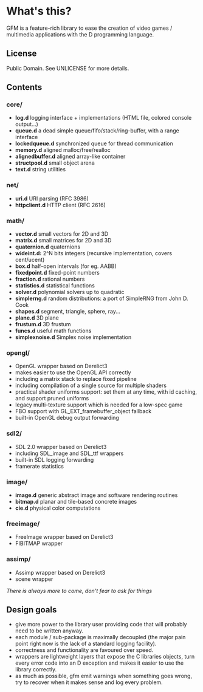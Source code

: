 # What's this?

GFM is a feature-rich library to ease the creation of video games / multimedia applications with the D programming language.

## License

Public Domain. See UNLICENSE for more details.

## Contents


### core/
  * **log.d** logging interface + implementations (HTML file, colored console output...)
  * **queue.d** a dead simple queue/fifo/stack/ring-buffer, with a range interface
  * **lockedqueue.d** synchronized queue for thread communication
  * **memory.d** aligned malloc/free/realloc
  * **alignedbuffer.d** aligned array-like container
  * **structpool.d** small object arena
  * **text.d** string utilities

### net/
  * **uri.d** URI parsing (RFC 3986)
  * **httpclient.d** HTTP client (RFC 2616)


### math/
  * **vector.d** small vectors for 2D and 3D
  * **matrix.d** small matrices for 2D and 3D
  * **quaternion.d** quaternions
  * **wideint.d:** 2^N bits integers (recursive implementation, covers cent/ucent)
  * **box.d** half-open intervals (for eg. AABB)
  * **fixedpoint.d** fixed-point numbers
  * **fraction.d** rational numbers
  * **statistics.d** statistical functions
  * **solver.d** polynomial solvers up to quadratic
  * **simplerng.d** random distributions: a port of SimpleRNG from John D. Cook
  * **shapes.d** segment, triangle, sphere, ray...
  * **plane.d** 3D plane
  * **frustum.d** 3D frustum
  * **funcs.d** useful math functions
  * **simplexnoise.d** Simplex noise implementation

### opengl/
  * OpenGL wrapper based on Derelict3
  * makes easier to use the OpenGL API correctly
  * including a matrix stack to replace fixed pipeline
  * including compilation of a single source for multiple shaders
  * practical shader uniforms support: set them at any time, with id caching, and support pruned uniforms
  * legacy multi-texture support which is needed for a low-spec game
  * FBO support with GL_EXT_framebuffer_object fallback
  * built-in OpenGL debug output forwarding

### sdl2/
  * SDL 2.0 wrapper based on Derelict3
  * including SDL_image and SDL_ttf wrappers
  * built-in SDL logging forwarding
  * framerate statistics  

### image/
  * **image.d** generic abstract image and software rendering routines
  * **bitmap.d** planar and tile-based concrete images
  * **cie.d** physical color computations  

### freeimage/
  * FreeImage wrapper based on Derelict3
  * FIBITMAP wrapper  

### assimp/
  * Assimp wrapper based on Derelict3
  * scene wrapper

*There is always more to come, don't fear to ask for things*

## Design goals

  * give more power to the library user providing code that will probably need to be written anyway.
  * each module / sub-package is maximally decoupled (the major pain point right now is the lack of a standard logging facility).
  * correctness and functionality are favoured over speed.
  * wrappers are lightweight layers that expose the C libraries objects, turn every error code into an D exception and makes it easier to use the library correctly.
  * as much as possible, gfm emit warnings when something goes wrong, try to recover when it makes sense and log every problem.
